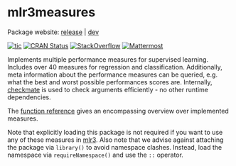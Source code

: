 # mlr3measures

Package website: [release](https://mlr3measures.mlr-org.com/) | [dev](https://mlr3measures.mlr-org.com/dev)

<!-- badges: start -->
[![tic](https://github.com/mlr-org/mlr3measures/workflows/tic/badge.svg?branch=master)](https://github.com/mlr-org/mlr3measures/actions)
[![CRAN Status](https://www.r-pkg.org/badges/version-ago/mlr3measures)](https://cran.r-project.org/package=mlr3measures)
[![StackOverflow](https://img.shields.io/badge/stackoverflow-mlr3-orange.svg)](https://stackoverflow.com/questions/tagged/mlr3)
[![Mattermost](https://img.shields.io/badge/chat-mattermost-orange.svg)](https://lmmisld-lmu-stats-slds.srv.mwn.de/mlr_invite/)
<!-- badges: end -->

Implements multiple performance measures for supervised learning.
Includes over 40 measures for regression and classification.
Additionally, meta information about the performance measures can be queried, e.g. what the best and worst possible performances scores are.
Internally, [checkmate](https://CRAN.R-project.org/package=checkmate) is used to check arguments efficiently - no other runtime dependencies.

The [function reference](https://mlr3measures.mlr-org.com/reference/index.html) gives an encompassing overview over implemented measures.

Note that explicitly loading this package is not required if you want to use any of these measures in [mlr3](https://mlr3.mlr-org.com).
Also note that we advise against attaching the package via `library()` to avoid namespace clashes.
Instead, load the namespace via `requireNamespace()` and use the `::` operator.
